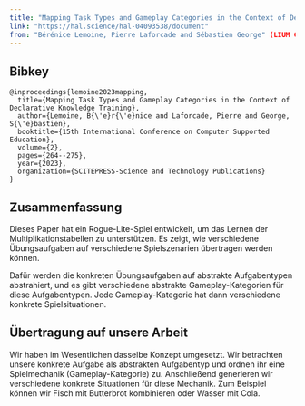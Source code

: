 ```yaml
---
title: "Mapping Task Types and Gameplay Categories in the Context of Declarative Knowledge Training"
link: "https://hal.science/hal-04093538/document"
from: "Bérénice Lemoine, Pierre Laforcade and Sébastien George" (LIUM Computer Science Laboratory, Le Mans Universite ́, Laval, France)
---
```


## Bibkey

```
@inproceedings{lemoine2023mapping,
  title={Mapping Task Types and Gameplay Categories in the Context of Declarative Knowledge Training},
  author={Lemoine, B{\'e}r{\'e}nice and Laforcade, Pierre and George, S{\'e}bastien},
  booktitle={15th International Conference on Computer Supported Education},
  volume={2},
  pages={264--275},
  year={2023},
  organization={SCITEPRESS-Science and Technology Publications}
}
```

## Zusammenfassung

Dieses Paper hat ein Rogue-Lite-Spiel entwickelt, um das Lernen der Multiplikationstabellen zu unterstützen. Es zeigt, wie verschiedene Übungsaufgaben auf verschiedene Spielszenarien übertragen werden können.

Dafür werden die konkreten Übungsaufgaben auf abstrakte Aufgabentypen abstrahiert, und es gibt verschiedene abstrakte Gameplay-Kategorien für diese Aufgabentypen. Jede Gameplay-Kategorie hat dann verschiedene konkrete Spielsituationen.

## Übertragung auf unsere Arbeit

Wir haben im Wesentlichen dasselbe Konzept umgesetzt. Wir betrachten unsere konkrete Aufgabe als abstrakten Aufgabentyp und ordnen ihr eine Spielmechanik (Gameplay-Kategorie) zu. Anschließend generieren wir verschiedene konkrete Situationen für diese Mechanik. Zum Beispiel können wir Fisch mit Butterbrot kombinieren oder Wasser mit Cola.
